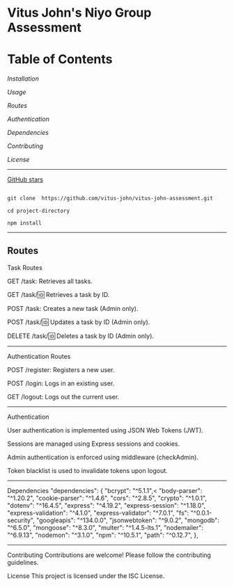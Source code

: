 <h1> Vitus John's Niyo Group Assessment</h1>

<h1>Table of Contents</h1>

<i>Installation</i>

<i>Usage</i>

<i>Routes</i>

<i>Authentication</i>

<i>Dependencies</i>

<i>Contributing</i>

<i>License</i>
<hr>

[GitHub stars](https://img.shields.io/github/stars/username/repo.svg?style=social)
```markdown

git clone  https://github.com/vitus-john/vitus-john-assessment.git
```

```
cd project-directory

npm install
```
<hr>

<h2>Routes</h2>

Task Routes

GET /task: Retrieves all tasks.

GET /task/:id: Retrieves a task by ID.

POST /task: Creates a new task (Admin only).

POST /task/:id: Updates a task by ID (Admin only).

DELETE /task/:id: Deletes a task by ID (Admin only).
<hr>

Authentication Routes

POST /register: Registers a new user.

POST /login: Logs in an existing user.

GET /logout: Logs out the current user.
<hr>

Authentication

User authentication is implemented using JSON Web Tokens (JWT).

Sessions are managed using Express sessions and cookies.

Admin authentication is enforced using middleware (checkAdmin).

Token blacklist is used to invalidate tokens upon logout.
<hr>

Dependencies
 "dependencies": {
    "bcrypt": "^5.1.1",<
    "body-parser": "^1.20.2",
    "cookie-parser": "^1.4.6",
    "cors": "^2.8.5",
    "crypto": "^1.0.1",
    "dotenv": "^16.4.5",
    "express": "^4.19.2",
    "express-session": "^1.18.0",
    "express-validation": "^4.1.0",
    "express-validator": "^7.0.1",
    "fs": "^0.0.1-security",
    "googleapis": "^134.0.0",
    "jsonwebtoken": "^9.0.2",
    "mongodb": "^6.5.0",
    "mongoose": "^8.3.0",
    "multer": "^1.4.5-lts.1",
    "nodemailer": "^6.9.13",
    "nodemon": "^3.1.0",
    "npm": "^10.5.1",
    "path": "^0.12.7",
  },
  <hr>
Contributing
Contributions are welcome! Please follow the contributing guidelines.

License
This project is licensed under the ISC License.

